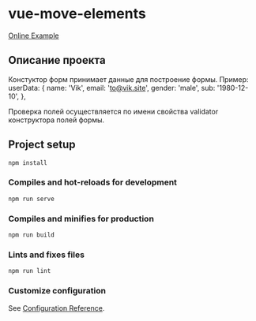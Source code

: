 # vue-move-elements

[Online Example](https://vue-forms.stas.tv/)

## Описание проекта

Констуктор форм принимает данные для построение формы.
Пример:
userData: {
name: 'Vik',
email: 'to@vik.site',
gender: 'male',
sub: '1980-12-10',
},

Проверка полей осуществляется по имени свойства validator конструктора полей формы.

## Project setup

```
npm install
```

### Compiles and hot-reloads for development

```
npm run serve
```

### Compiles and minifies for production

```
npm run build
```

### Lints and fixes files

```
npm run lint
```

### Customize configuration

See [Configuration Reference](https://cli.vuejs.org/config/).
